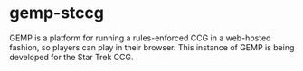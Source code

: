 # gemp-stccg
GEMP is a platform for running a rules-enforced CCG in a web-hosted fashion, so players can play in their browser.  This instance of GEMP is being developed for the Star Trek CCG.
